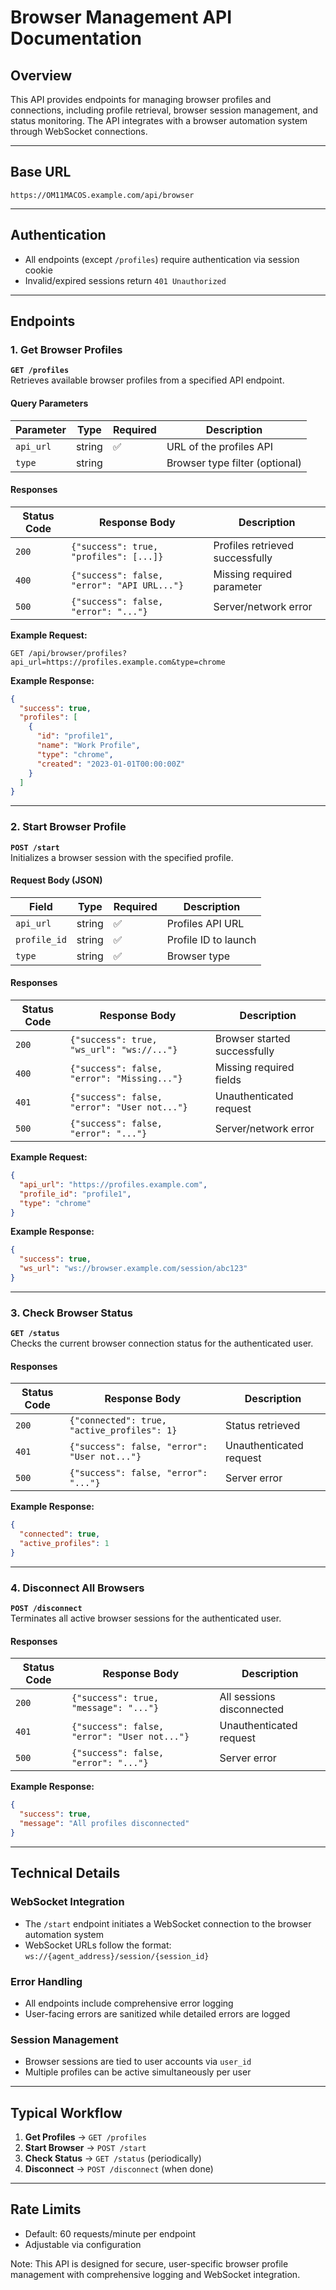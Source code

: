 # Browser Management API Documentation

## Overview
This API provides endpoints for managing browser profiles and connections, including profile retrieval, browser session management, and status monitoring. The API integrates with a browser automation system through WebSocket connections.

---

## Base URL
`https://OM11MACOS.example.com/api/browser`

---

## Authentication
- All endpoints (except `/profiles`) require authentication via session cookie
- Invalid/expired sessions return `401 Unauthorized`

---

## Endpoints

### 1. Get Browser Profiles
**`GET /profiles`**  
Retrieves available browser profiles from a specified API endpoint.

#### Query Parameters
| Parameter | Type   | Required | Description                     |
|-----------|--------|----------|---------------------------------|
| `api_url` | string | ✅       | URL of the profiles API         |
| `type`    | string |          | Browser type filter (optional)  |

#### Responses
| Status Code | Response Body                                      | Description                     |
|-------------|---------------------------------------------------|---------------------------------|
| `200`       | `{"success": true, "profiles": [...]}`           | Profiles retrieved successfully |
| `400`       | `{"success": false, "error": "API URL..."}`      | Missing required parameter      |
| `500`       | `{"success": false, "error": "..."}`             | Server/network error            |

**Example Request:**
```
GET /api/browser/profiles?api_url=https://profiles.example.com&type=chrome
```

**Example Response:**
```json
{
  "success": true,
  "profiles": [
    {
      "id": "profile1",
      "name": "Work Profile",
      "type": "chrome",
      "created": "2023-01-01T00:00:00Z"
    }
  ]
}
```

---

### 2. Start Browser Profile
**`POST /start`**  
Initializes a browser session with the specified profile.

#### Request Body (JSON)
| Field       | Type   | Required | Description                     |
|-------------|--------|----------|---------------------------------|
| `api_url`   | string | ✅       | Profiles API URL                |
| `profile_id`| string | ✅       | Profile ID to launch            |
| `type`      | string | ✅       | Browser type                    |

#### Responses
| Status Code | Response Body                                      | Description                     |
|-------------|---------------------------------------------------|---------------------------------|
| `200`       | `{"success": true, "ws_url": "ws://..."}`        | Browser started successfully    |
| `400`       | `{"success": false, "error": "Missing..."}`      | Missing required fields         |
| `401`       | `{"success": false, "error": "User not..."}`     | Unauthenticated request         |
| `500`       | `{"success": false, "error": "..."}`             | Server/network error            |

**Example Request:**
```json
{
  "api_url": "https://profiles.example.com",
  "profile_id": "profile1",
  "type": "chrome"
}
```

**Example Response:**
```json
{
  "success": true,
  "ws_url": "ws://browser.example.com/session/abc123"
}
```

---

### 3. Check Browser Status
**`GET /status`**  
Checks the current browser connection status for the authenticated user.

#### Responses
| Status Code | Response Body                                      | Description                     |
|-------------|---------------------------------------------------|---------------------------------|
| `200`       | `{"connected": true, "active_profiles": 1}`      | Status retrieved                |
| `401`       | `{"success": false, "error": "User not..."}`     | Unauthenticated request         |
| `500`       | `{"success": false, "error": "..."}`             | Server error                    |

**Example Response:**
```json
{
  "connected": true,
  "active_profiles": 1
}
```

---

### 4. Disconnect All Browsers
**`POST /disconnect`**  
Terminates all active browser sessions for the authenticated user.

#### Responses
| Status Code | Response Body                                      | Description                     |
|-------------|---------------------------------------------------|---------------------------------|
| `200`       | `{"success": true, "message": "..."}`            | All sessions disconnected       |
| `401`       | `{"success": false, "error": "User not..."}`     | Unauthenticated request         |
| `500`       | `{"success": false, "error": "..."}`             | Server error                    |

**Example Response:**
```json
{
  "success": true,
  "message": "All profiles disconnected"
}
```

---

## Technical Details

### WebSocket Integration
- The `/start` endpoint initiates a WebSocket connection to the browser automation system
- WebSocket URLs follow the format: `ws://{agent_address}/session/{session_id}`

### Error Handling
- All endpoints include comprehensive error logging
- User-facing errors are sanitized while detailed errors are logged

### Session Management
- Browser sessions are tied to user accounts via `user_id`
- Multiple profiles can be active simultaneously per user

---

## Typical Workflow
1. **Get Profiles** → `GET /profiles`
2. **Start Browser** → `POST /start`
3. **Check Status** → `GET /status` (periodically)
4. **Disconnect** → `POST /disconnect` (when done)

---

## Rate Limits
- Default: 60 requests/minute per endpoint
- Adjustable via configuration

Note: This API is designed for secure, user-specific browser profile management with comprehensive logging and WebSocket integration.